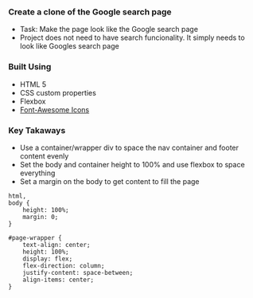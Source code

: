 ### Create a clone of the Google search page 

* Task: Make the page look like the Google search page
* Project does not need to have search funcionality. It simply needs to look like Googles search page

### Built Using

* HTML 5
* CSS custom properties
* Flexbox
* [Font-Awesome Icons](https://fontawesome.com/v5.15/icons/search)

### Key Takaways

* Use a container/wrapper div to space the nav container and footer content evenly
* Set the body and container height to 100% and use flexbox to space everything
* Set a margin on the body to get content to fill the page

```
html,
body {
    height: 100%;
    margin: 0;
}

#page-wrapper {
    text-align: center;
    height: 100%;
    display: flex;
    flex-direction: column;
    justify-content: space-between;
    align-items: center;
}
```
